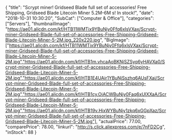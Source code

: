 {
	"title": "Scrypt miner! Gridseed Blade full set of accessories! Free Shipping, Gridseed Blade Litecoin Miner 5.2M-6M   s! In stock!",
	"date": "2018-10-31 10:30:20",
	"SubCat": ["Computer & Office"],
	"categories": ["Servers"],
	"thumbnailImage": "https://ae01.alicdn.com/kf/HTB11WMTix9YBuNjy0Ffq6xIsVXax/Scrypt-miner-Gridseed-Blade-full-set-of-accessories-Free-Shipping-Gridseed-Blade-Litecoin-Miner-5-2M.jpg_220x220.jpg",
	"BigImage": ["https://ae01.alicdn.com/kf/HTB11WMTix9YBuNjy0Ffq6xIsVXax/Scrypt-miner-Gridseed-Blade-full-set-of-accessories-Free-Shipping-Gridseed-Blade-Litecoin-Miner-5-2M.jpg","https://ae01.alicdn.com/kf/HTB1m.vhcaAoBKNjSZSyq6yHAVXa0/Scrypt-miner-Gridseed-Blade-full-set-of-accessories-Free-Shipping-Gridseed-Blade-Litecoin-Miner-5-2M.jpg","https://ae01.alicdn.com/kf/HTB1E4UAir1YBuNjSszhq6AUsFXai/Scrypt-miner-Gridseed-Blade-full-set-of-accessories-Free-Shipping-Gridseed-Blade-Litecoin-Miner-5-2M.jpg","https://ae01.alicdn.com/kf/HTB1cy.OiACWBuNjy0Faq6xUlXXaA/Scrypt-miner-Gridseed-Blade-full-set-of-accessories-Free-Shipping-Gridseed-Blade-Litecoin-Miner-5-2M.jpg","https://ae01.alicdn.com/kf/HTB19v.HixWYBuNjy1zkq6xGGpXaz/Scrypt-miner-Gridseed-Blade-full-set-of-accessories-Free-Shipping-Gridseed-Blade-Litecoin-Miner-5-2M.jpg"],
	"actualPrice": 77.00,
	"comparePrice": 78.00,
	"linkurl": "http://s.click.aliexpress.com/e/7nFD2Cg",
	"inStock": 88
}
